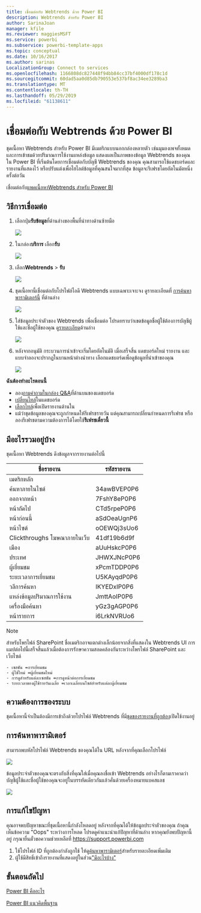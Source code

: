 ```yaml
---
title: เชื่อมต่อกับ Webtrends ด้วย Power BI
description: Webtrends สำหรับ Power BI
author: SarinaJoan
manager: kfile
ms.reviewer: maggiesMSFT
ms.service: powerbi
ms.subservice: powerbi-template-apps
ms.topic: conceptual
ms.date: 10/16/2017
ms.author: sarinas
LocalizationGroup: Connect to services
ms.openlocfilehash: 1166808dc827448f94bb84cc37bf4000df178c1d
ms.sourcegitcommit: 60dad5aa0d85db790553e537bf8ac34ee3289ba3
ms.translationtype: MT
ms.contentlocale: th-TH
ms.lasthandoff: 05/29/2019
ms.locfileid: "61138611"
---
```

# <a name="connect-to-webtrends-with-power-bi"></a>เชื่อมต่อกับ Webtrends ด้วย Power BI
ชุดเนื้อหา Webtrends สำหรับ Power BI มีเมตริกแบบนอกกล่องหลายตัว เช่นมุมองเพจทั้งหมด และการเข้าชมด้วยปริมาณการใช้งานแหล่งข้อมูล แสดงผลเป็นภาพของข้อมูล Webtrends ของคุณใน Power BI ที่เริ่มต้นโดยการเชื่อมต่อกับบัญชี Webtrends ของคุณ คุณสามารถใช้แดชบอร์ดและรายงานที่แสดงไว้ หรือปรับแต่งเพื่อไฮไลต์ข้อมูลที่คุณสนใจมากที่สุด  ข้อมูลจะรีเฟรชโดยอัตโนมัตหนึ่งครั้งต่อวัน

เชื่อมต่อกับ[แพคเนื้อหาWebtrends สำหรับ Power BI](https://app.powerbi.com/getdata/services/webtrends)

## <a name="how-to-connect"></a>วิธีการเชื่อมต่อ
1. เลือกปุ่ม**รับข้อมูล**ที่ด้านล่างของพื้นที่นำทางด้านซ้ายมือ
   
   ![](media/service-connect-to-webtrends/getdata3.png)
2. ในกล่อง**บริการ** เลือก**รับ**
   
   ![](media/service-connect-to-webtrends/services.png)
3. เลือก**Webtrends** \> **รับ**
   
   ![](media/service-connect-to-webtrends/webtrends.png)
4. ชุดเนื้อหานี้เชื่อมต่อกับโปรไฟล์ไอดี Webtrends แบบเฉพาะเจาะจง ดูรายละเอียดที่ [การค้นหาพารามิเตอร์นี้](#FindingParams) ที่ด้านล่าง
   
   ![](media/service-connect-to-webtrends/parameters.png)
5. ใส่ข้อมูลประจำตัวของ Webtrends เพื่อเชื่อมต่อ โปรดทราบว่าเขตข้อมูลชื่อผู้ใช้ต้องการบัญชีผู้ใช้และชื่อผู้ใช้ของคุณ ดู[รายละเอียด](#FindingParams)ด้านล่าง
   
   ![](media/service-connect-to-webtrends/creds.png)
6. หลังจากอนุมัติ กระบวนการนำเข้าจะเริ่มโดยอัตโนมัติ เมื่อเสร็จสิ้น แดชบอร์ดใหม่ รายงาน และแบบจำลองจะปรากฏในบานหน้าต่างนำทาง เลือกแดชบอร์ดเพื่อดูข้อมูลที่นำเข้าของคุณ
   
   ![](media/service-connect-to-webtrends/dashboard.png)

**ฉันต้องทำอะไรตอนนี้**

* ลอง[ถามคำถามในกล่อง Q&A](consumer/end-user-q-and-a.md)ที่ด้านบนของแดชบอร์ด
* [เปลี่ยนไทล์](service-dashboard-edit-tile.md)ในแดชบอร์ด
* [เลือกไทล์](consumer/end-user-tiles.md)เพื่อเปิดรายงานด้านใน
* แม้ว่าชุดข้อมูลของคุณจะถูกกำหนดให้รีเฟรชรายวัน แต่คุณสามารถเปลี่ยนกำหนดการรีเฟรช หรือลองรีเฟรชตามความต้องการได้โดยใช้**รีเฟรชเดี๋ยวนี้**

## <a name="whats-included"></a>มีอะไรรวมอยู่บ้าง
<a name="Included"></a>

ชุดเนื้อหา Webtrends ดึงข้อมูลจากรายงานต่อไปนี้  

| ชื่อรายงาน | รหัสรายงาน |
| --- | --- |
| เมตริกหลัก | |
| ค้นหาภายในไซต์ |34awBVEP0P6 |
| ออกจากหน้า |7FshY8eP0P6 |
| หน้าถัดไป |CTd5rpeP0P6 |
| หน้าก่อนนี้ |aSdOeaUgnP6 |
| หน้าไซต์ |oOEWQj3sUo6 |
| Clickthroughs โฆษณาภายในเว็บ |41df19b6d9f |
| เมือง |aUuHskcP0P6 |
| ประเทศ |JHWXJNcP0P6 |
| ผู้เยี่ยมชม |xPcmTDDP0P6 |
| ระยะเวลาการเยี่ยมชม |U5KAyqdP0P6 |
| วลีการค้นหา |IKYEDxIP0P6 |
| แหล่งข้อมูลปริมาณการใช้งาน |JmttAoIP0P6 |
| เครื่องมือค้นหา |yGz3gAGP0P6 |
| หน้ารายการ |i6LrkNVRUo6 |

>[!NOTE]
>สำหรับโพรไฟล์ SharePoint ชื่อเมตริกอาจแตกต่างเล็กน้อยจากสิ่งที่แสดงใน Webtrends UI การแมปต่อไปนี้เสร็จสิ้นแล้วเมื่อต้องการรักษาความสอดคล้องกันระหว่างโพรไฟล์ SharePoint และเว็บไซต์   

    - เซสชัน =การเยี่ยมชม  
    - ผู้ใช้ใหม่ =ผู้เยี่ยมชมใหม่  
    - การดูสำหรับแต่ละเซสชัน =การดูหน้าต่อการเยี่ยมชม  
    - ระยะเวลาของผู้ใช้รายวันเฉลี่ย =เวลาเฉลี่ยบนไซต์สำหรับแต่ละผู้เยี่ยมชม  

## <a name="system-requirements"></a>ความต้องการของระบบ
ชุดเนื้อหานี้จำเป็นต้องมีการเข้าถึงด้วยโปรไฟล์ Webtrends ที่มี[ชุดของรายงานที่ถูกต้อง](#Included)เปิดใช้งานอยู่

<a name="FindingParams"></a>

## <a name="finding-parameters"></a>การค้นหาพารามิเตอร์
สามารถพบหัสโปรไฟล์ Webtrends ของคุณได้ใน URL หลังจากที่คุณเลือกโปรไฟล์

![](media/service-connect-to-webtrends/webtrendsparameters.png)

ข้อมูลประจำตัวของคุณจะตรงกับสิ่งที่คุณใส่เมื่อคุณลงชื่อเข้า Webtrends อย่างไรก็ตามเราคาดว่าบัญชีผู้ใช้และชื่อผู้ใช้ของคุณจะอยู่ในบรรทัดเดียวกันแล้วคั่นด้วยเครื่องหมายแบคสแลช

![](media/service-connect-to-webtrends/webtrendscreds.png)

## <a name="troubleshooting"></a>การแก้ไขปัญหา
คุณอาจพบปัญหาขณะที่ชุดเนื้อหานี้กำลังโหลดอยู่ หลังจากที่คุณได้ให้ข้อมูลประจำตัวของคุณ ถ้าคุณเห็นข้อความ "Oops" ระหว่างการโหลด โปรดดูคำแนะนำแก้ปัญหาที่ด้านล่าง หากคุณยังพบปัญหานี้อยู่ กรุณายื่นตั๋วขอความช่วยเหลือที่ https://support.powerbi.com

1. ใช้โปรไฟล์ ID ที่ถูกต้องกำลังถูกใช้ ให้ดู[ค้นหาพารามิเตอร์](#FindingParams)สำหรับรายละเอียดเพิ่มเติม
2. ผู้ใช้มีสิทธิ์เข้าถึงรายงานที่แสดงอยู่ในส่วน["มีอะไรบ้าง"](#Included)

## <a name="next-steps"></a>ขั้นตอนถัดไป
[Power BI คืออะไร](power-bi-overview.md)

[Power BI แนวคิดพื้นฐาน](consumer/end-user-basic-concepts.md)


